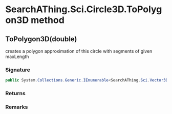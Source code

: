 # SearchAThing.Sci.Circle3D.ToPolygon3D method
## ToPolygon3D(double)
creates a polygon approximation of this circle with segments of given maxLength

### Signature
```csharp
public System.Collections.Generic.IEnumerable<SearchAThing.Sci.Vector3D> ToPolygon3D(double segLenMax)
```
### Returns

### Remarks

